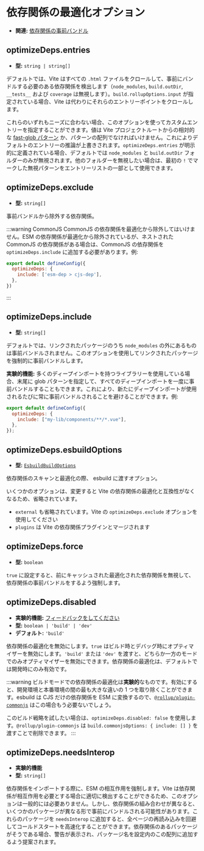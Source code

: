 # 依存関係の最適化オプション

- **関連:** [依存関係の事前バンドル](/guide/dep-pre-bundling)

## optimizeDeps.entries

- **型:** `string | string[]`

デフォルトでは、Vite はすべての `.html` ファイルをクロールして、事前にバンドルする必要のある依存関係を検出します（`node_modules`, `build.outDir`, `__tests__` および `coverage` は無視します）。`build.rollupOptions.input` が指定されている場合、Vite は代わりにそれらのエントリーポイントをクロールします。

これらのいずれもニーズに合わない場合、このオプションを使ってカスタムエントリーを指定することができます。値は Vite プロジェクトルートからの相対的な [fast-glob パターン](https://github.com/mrmlnc/fast-glob#basic-syntax) か、パターンの配列でなければいけません。これによりデフォルトのエントリーの推論が上書きされます。`optimizeDeps.entries` が明示的に定義されている場合、デフォルトでは `node_modules` と `build.outDir` フォルダーのみが無視されます。他のフォルダーを無視したい場合は、最初の `!` でマークした無視パターンをエントリーリストの一部として使用できます。

## optimizeDeps.exclude

- **型:** `string[]`

事前バンドルから除外する依存関係。

:::warning CommonJS
CommonJS の依存関係を最適化から除外してはいけません。ESM の依存関係が最適化から除外されているが、ネストされた CommonJS の依存関係がある場合は、CommonJS の依存関係を `optimizeDeps.include` に追加する必要があります。例:

```js
export default defineConfig({
  optimizeDeps: {
    include: ['esm-dep > cjs-dep'],
  },
})
```

:::

## optimizeDeps.include

- **型:** `string[]`

デフォルトでは、リンクされたパッケージのうち `node_modules` の外にあるものは事前バンドルされません。このオプションを使用してリンクされたパッケージを強制的に事前バンドルします。

**実験的機能:** 多くのディープインポートを持つライブラリーを使用している場合、末尾に glob パターンを指定して、すべてのディープインポートを一度に事前バンドルすることもできます。これにより、新たにディープインポートが使用されるたびに常に事前バンドルされることを避けることができます。例:

```js
export default defineConfig({
  optimizeDeps: {
    include: ["my-lib/components/**/*.vue"],
  },
});
```

## optimizeDeps.esbuildOptions

- **型:** [`EsbuildBuildOptions`](https://esbuild.github.io/api/#simple-options)

依存関係のスキャンと最適化の際、 esbuild に渡すオプション。

いくつかのオプションは、変更すると Vite の依存関係の最適化と互換性がなくなるため、省略されています。

- `external` も省略されています。Vite の `optimizeDeps.exclude` オプションを使用してください
- `plugins` は Vite の依存関係プラグインとマージされます

## optimizeDeps.force

- **型:** `boolean`

`true` に設定すると、前にキャッシュされた最適化された依存関係を無視して、依存関係の事前バンドルをするよう強制します。

## optimizeDeps.disabled

- **実験的機能:** [フィードバックをしてください](https://github.com/vitejs/vite/discussions/13839)
- **型:** `boolean | 'build' | 'dev'`
- **デフォルト:** `'build'`

依存関係の最適化を無効にします。`true` はビルド時とデバッグ時にオプティマイザーを無効にします。`'build'` または `'dev'` を渡すと、どちらか一方のモードでのみオプティマイザーを無効にできます。依存関係の最適化は、デフォルトでは開発時にのみ有効です。

:::warning
ビルドモードでの依存関係の最適化は**実験的**なものです。有効にすると、開発環境と本番環境の間の最も大きな違いの 1 つを取り除くことができます。esbuild は CJS だけの依存関係を ESM に変換するので、[`@rollup/plugin-commonjs`](https://github.com/rollup/plugins/tree/master/packages/commonjs) はこの場合もう必要ないでしょう。

このビルド戦略を試したい場合は、`optimizeDeps.disabled: false` を使用します。`@rollup/plugin-commonjs` は `build.commonjsOptions: { include: [] }` を渡すことで削除できます。
:::

## optimizeDeps.needsInterop

- **実験的機能**
- **型:** `string[]`

依存関係をインポートする際に、ESM の相互作用を強制します。Vite は依存関係が相互作用を必要とする場合に適切に検出することができるため、このオプションは一般的には必要ありません。しかし、依存関係の組み合わせが異なると、いくつかのパッケージが異なる形で事前にバンドルされる可能性があります。これらのパッケージを `needsInterop` に追加すると、全ページの再読み込みを回避してコールドスタートを高速化することができます。依存関係のあるパッケージがそうである場合、警告が表示され、パッケージ名を設定内のこの配列に追加するよう提案されます。
